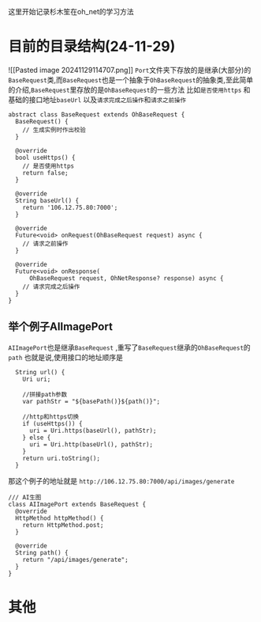 这里开始记录杉木笙在oh_net的学习方法
# 目前的目录结构(24-11-29)
![[Pasted image 20241129114707.png]]
`Port`文件夹下存放的是继承(大部分)的`BaseRequest`类,而`BaseRequest`也是一个抽象于`OhBaseRequest`的抽象类,至此简单的介绍,`BaseRequest`里存放的是`OhBaseRequest`的一些方法
比如`是否使用https` 和基础的接口地址`baseUrl` 以及`请求完成之后操作`和`请求之前操作`
```
abstract class BaseRequest extends OhBaseRequest {  
  BaseRequest() {  
    // 生成实例时作出校验  
  }  
  
  @override  
  bool useHttps() {  
    // 是否使用https  
    return false;  
  }  
  
  @override  
  String baseUrl() {  
    return '106.12.75.80:7000';  
  }  
  
  @override  
  Future<void> onRequest(OhBaseRequest request) async {  
    // 请求之前操作  
  }  
  
  @override  
  Future<void> onResponse(  
      OhBaseRequest request, OhNetResponse? response) async {  
    // 请求完成之后操作  
  }  
}
```
## 举个例子AIImagePort
`AIImagePort`也是继承`BaseRequest` ,重写了`BaseRequest`继承的`OhBaseRequest`的`path`
也就是说,使用接口的地址顺序是
```
  String url() {
    Uri uri;
    
    //拼接path参数
    var pathStr = "${basePath()}${path()}";

    //http和https切换
    if (useHttps()) {
      uri = Uri.https(baseUrl(), pathStr);
    } else {
      uri = Uri.http(baseUrl(), pathStr);
    }
    return uri.toString();
  }
```
那这个例子的地址就是
`http://106.12.75.80:7000/api/images/generate`
```
/// AI生图  
class AIImagePort extends BaseRequest {  
  @override  
  HttpMethod httpMethod() {  
    return HttpMethod.post;  
  }  
  
  @override  
  String path() {  
    return "/api/images/generate";  
  }
}
```
# 其他